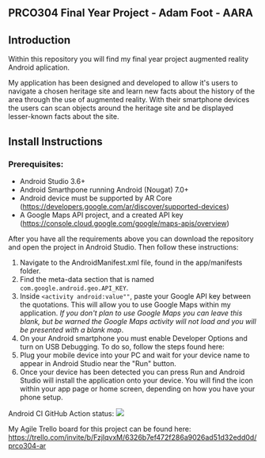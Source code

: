 ## PRCO304 Final Year Project - Adam Foot - AARA

## Introduction
Within this repository you will find my final year project augmented reality Android aplication.

My application has been designed and developed to allow it's users to navigate a chosen heritage site and learn new facts about the history of the area through the use of augmented reality. With their smartphone devices the users can scan objects around the heritage site and be displayed lesser-known facts about the site.


## Install Instructions

### Prerequisites:
- Android Studio 3.6+
- Android Smarthpone running Android (Nougat) 7.0+
- Android device must be supported by AR Core (https://developers.google.com/ar/discover/supported-devices)
- A Google Maps API project, and a created API key (https://console.cloud.google.com/google/maps-apis/overview)

After you have all the requirements above you can download the repository and open the project in Android Studio. Then follow these instructions:

1) Navigate to the AndroidManifest.xml file, found in the app/manifests folder.
2) Find the meta-data section that is named ```com.google.android.geo.API_KEY```.
3) Inside ```<activity android:value""```, paste your Google API key between the quotations. This will allow you to use Google Maps within my application. *If you don't plan to use Google Maps you can leave this blank, but be warned the Google Maps activity will not load and you will be presented with a blank map*.
4) On your Android smartphone you must enable Developer Options and turn on USB Debugging. To do so, follow the steps found here: 
5) Plug your mobile device into your PC and wait for your device name to appear in Android Studio near the "Run" button.
6) Once your device has been detected you can press Run and Android Studio will install the application onto your device. You will find the icon within your app page or home screen, depending on how you have your phone setup.

Android CI GitHub Action status:
![](https://github.com/Adam-Foot/PRCO304/workflows/Android%20CI/badge.svg)

My Agile Trello board for this project can be found here: https://trello.com/invite/b/FzjlqvxM/6326b7ef472f286a9026ad51d32edd0d/prco304-ar
